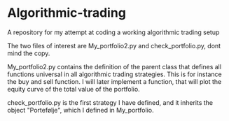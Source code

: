 # Algorithmic-trading
A repository for my attempt at coding a working algorithmic trading setup

The two files of interest are My_portfolio2.py and check_portfolio.py, dont mind the copy.

My_portfolio2.py contains the definition of the parent class that defines all functions universal in all algorithmic trading strategies. This is for instance the buy and sell function. I will later implement a function, that will plot the equity curve of the total value of the portfolio.

check_portfolio.py is the first strategy I have defined, and it inherits the object "Portefølje", which I defined in My_portfolio.
